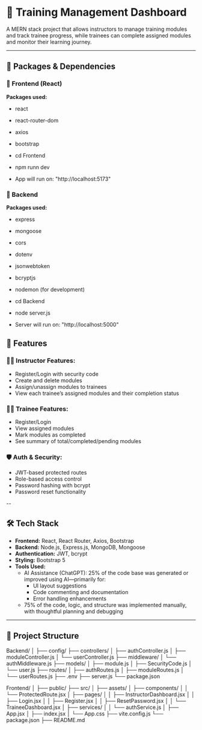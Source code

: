 # 🚀 Training Management Dashboard

A MERN stack project that allows instructors to manage training modules and track trainee progress, while trainees can complete assigned modules and monitor their learning journey.

---


## 🧰 Packages & Dependencies

### 🔷 Frontend (React)

**Packages used:**
- react
- react-router-dom
- axios
- bootstrap
- cd Frontend

- npm runn dev
- App will run on: "http://localhost:5173"


### 🔶 Backend 

**Packages used:**
- express
- mongoose
- cors
- dotenv
- jsonwebtoken
- bcryptjs
- nodemon (for development)
- cd Backend

- node server.js
- Server will run on: "http://localhost:5000"




## 📌 Features

### 👨‍🏫 Instructor Features:

- Register/Login with security code
- Create and delete modules
- Assign/unassign modules to trainees
- View each trainee’s assigned modules and their completion status

### 👨‍🎓 Trainee Features:

- Register/Login
- View assigned modules
- Mark modules as completed
- See summary of total/completed/pending modules

### 🛡️ Auth & Security:

- JWT-based protected routes
- Role-based access control
- Password hashing with bcrypt
- Password reset functionality

--

## 🛠️ Tech Stack

- **Frontend:** React, React Router, Axios, Bootstrap
- **Backend:** Node.js, Express.js, MongoDB, Mongoose
- **Authentication:** JWT, bcrypt
- **Styling:** Bootstrap 5
- **Tools Used:**
  - AI Assistance (ChatGPT): 25% of the code base was generated or improved using AI—primarily for:
    - UI layout suggestions
    - Code commenting and documentation
    - Error handling enhancements
  - 75% of the code, logic, and structure was implemented manually, with thoughtful planning and debugging

---

## 📁 Project Structure

Backend/
│
├── config/
├── controllers/
│ ├── authController.js
│ ├── moduleController.js
│ └── userController.js
├── middleware/
│ └── authMiddleware.js
├── models/
│ ├── module.js
│ ├── SecurityCode.js
│ └── user.js
├── routes/
│ ├── authRoutes.js
│ ├── moduleRoutes.js
│ └── userRoutes.js
├── .env
├── server.js
└── package.json

Frontend/
│
├── public/
├── src/
│ ├── assets/
│ ├── components/
│ │ └── ProtectedRoute.jsx
│ ├── pages/
│ │ ├── InstructorDashboard.jsx
│ │ ├── Login.jsx
│ │ ├── Register.jsx
│ │ ├── ResetPassword.jsx
│ │ └── TraineeDashboard.jsx
│ ├── services/
│ │ └── authService.js
│ ├── App.jsx
│ ├── index.jsx
│ └── App.css
├── vite.config.js
└── package.json
├── README.md



